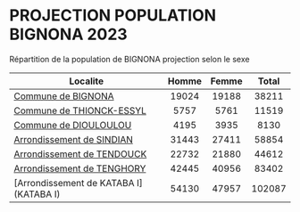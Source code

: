 # PROJECTION POPULATION BIGNONA 2023
	
Répartition de la population de BIGNONA projection selon le sexe
	
| Localite  | Homme | Femme | Total |
| --------- |:-----:|:-----:|:-----:|
| [Commune de BIGNONA](BIGNONA) | 19024 | 19188 | 38211 |
| [Commune de THIONCK-ESSYL](THIONCK-ESSYL) | 5757 | 5761 | 11519 |
| [Commune de DIOULOULOU](DIOULOULOU) | 4195 | 3935 | 8130 |
| [Arrondissement de SINDIAN](SINDIAN) | 31443 | 27411 | 58854 |
| [Arrondissement de TENDOUCK](TENDOUCK) | 22732 | 21880 | 44612 |
| [Arrondissement de TENGHORY](TENGHORY) | 42445 | 40956 | 83402 |
| [Arrondissement de KATABA I](KATABA I) | 54130 | 47957 | 102087 |
